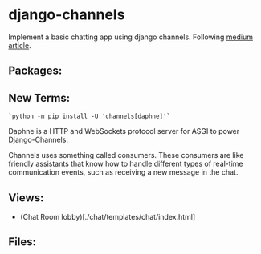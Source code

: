 # django-channels
Implement a basic chatting app using django channels. Following [medium article](https://medium.com/atomic-loops/django-channels-is-all-you-need-94628dd6815c). 

## Packages:

## New Terms:
    `python -m pip install -U 'channels[daphne]'`
Daphne is a HTTP and WebSockets protocol server for ASGI to power Django-Channels.

Channels uses something called consumers. These consumers are like friendly assistants that know how to handle different types of real-time communication events, such as receiving a new message in the chat.

## Views:
- (Chat Room lobby)[./chat/templates/chat/index.html]

## Files: